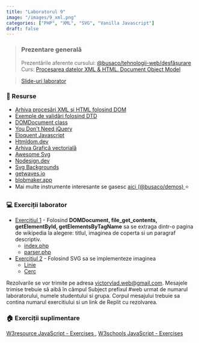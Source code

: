 ```yaml
---
title: "Laboratorul 9"
image: "/images/9_xml.png"
categories: ["PHP", "XML", "SVG", "Vanilla Javascript"]
draft: false
---
```


> ### ️Prezentare generală
> Prezentările aferente cursului: <a href="https://profs.info.uaic.ro/andrei.panu/courses/web/lab" target="_blank">@busaco/tehnologii-web/desfășurare </a> \
> Curs: <a href="https://profs.info.uaic.ro/~busaco/teach/courses/web/presentations/web05DezvoltareaAplicatiilorWeb-PHP.pdf" target="_blank">Procesarea datelor XML & HTML. Document Object Model </a>

<blockquote class="slides">
    <a href="https://docs.google.com/presentation/d/e/2PACX-1vTMNTM6TAKde3tCUZCes04TjyGSupKOohIXowRYThmw1Alfp12jbr6mqWTtBI6u21oa_zBNRe_DZVih/pub?start=false&loop=false&delayms=3000" class="slides-link">Slide-uri laborator</a>
</blockquote>

### 📖 Resurse
- <a href="https://profs.info.uaic.ro/~busaco/teach/courses/web/demos/xml-dom/xml-dom.zip" target="_blank">Arhiva procesări XML şi HTML folosind DOM</a>
- <a href="https://profs.info.uaic.ro/~busaco/teach/courses/web/demos/xml-dtd/xml-dtd.zip">Exemple de validări folosind DTD</a>
- <a href="https://www.php.net/manual/en/class.domdocument.php">DOMDocument class</a>
- <a href="https://youmightnotneedjquery.com/">You Don't Need jQuery</a>
- <a href="https://eloquentjavascript.net/">Eloquent Javascript</a>
- <a href="https://htmldom.dev/">Htmldom.dev</a>
- <a href="https://profs.info.uaic.ro/~busaco/teach/courses/web/demos/xml/svg.zip"> Arhiva Grafică vectorială </a>
- <a href="https://github.com/willianjusten/awesome-svg#readme">Awesome Svg</a>
- <a href="https://nodesign.dev/">Nodesign.dev</a>
- <a href="https://www.svgbackgrounds.com/">Svg Backgrounds </a>
- <a href="https://getwaves.io/">getwaves.io</a>
- <a href="https://www.blobmaker.app/">blobmaker.app</a>
- Mai multe instrumente interesante se gasesc   <a href="https://profs.info.uaic.ro/~busaco/teach/courses/web/demos/" target="_blank">aici (@busaco/demos) </a> ⭐

### 💻 Exerciții laborator
- <span><a href="https://raw.githubusercontent.com/victorvlad19/web/master/_posts/imagini/L9_Ex1.png">Exercitiul 1</a> - Folosind <b>DOMDocument, file_get_contents, getElementById, getElementsByTagName</b> sa se extraga dintr-o pagina de wikipedia la alegere: titlul, imaginea de coperta si un paragraf descriptiv.  </span>
    - <a href="https://raw.githubusercontent.com/victorvlad19/web/master/_posts/code/9/index.php" target="_blank">index.php</a>
    - <a href="https://raw.githubusercontent.com/victorvlad19/web/master/_posts/code/9/parser.php" target="_blank">parser.php</a>
- <span><a href="https://raw.githubusercontent.com/victorvlad19/web/master/_posts/imagini/L9_Ex2.png">Exercitiul 2</a> - Folosind SVG sa se implementeze imaginea  </span>
    - <a href="https://developer.mozilla.org/en-US/docs/Web/SVG/Element/line" target="_blank">Linie</a>
    - <a href="https://developer.mozilla.org/en-US/docs/Web/SVG/Element/circle" target="_blank">Cerc</a>

Rezolvarile se vor trimite pe adresa victorvlad.web@gmail.com. Mesajele trimise trebuie să aibă în câmpul Subject prefixul #web urmat de numarul laboratorului, numele studentului si grupa. Corpul mesajului trebuie sa contina numarul exercitiului si un link de Replit cu rezolvarea.

### 🏠 Exerciții suplimentare
<a href="https://www.w3resource.com/javascript-exercises" target="_blank">W3resource JavaScript - Exercises </a>,
<a href="https://www.w3schools.com/js/exercise_js.asp" target="_blank">W3schools JavaScript - Exercises</a>